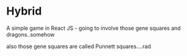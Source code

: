 # Hybrid
A simple game in React JS - going to involve those gene squares and dragons..somehow

also those gene squares are called Punnett squares....rad
